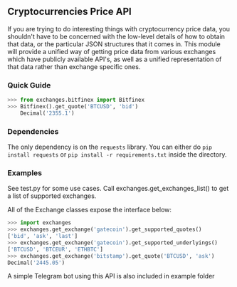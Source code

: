 Cryptocurrencies Price API
----------------------------------------------------------------------

If you are trying to do interesting things with cryptocurrency price data,
you shouldn't have to be concerned with the low-level details of how
to obtain that data, or the particular JSON structures that it comes in.
This module will provide a unified way of getting price data from various
exchanges which have publicly available API's, as well as a unified
representation of that data rather than exchange specific ones.

### Quick Guide
```python
>>> from exchanges.bitfinex import Bitfinex
>>> Bitfinex().get_quote('BTCUSD', 'bid')
    Decimal('2355.1')
```
        
### Dependencies

The only dependency is on the `requests` library. You can either
do `pip install requests` or `pip install -r requirements.txt` inside the
directory.

### Examples

See test.py for some use cases. Call exchanges.get_exchanges_list() to get a list of supported exchanges.

All of the Exchange classes expose the interface below:
```python
>>> import exchanges
>>> exchanges.get_exchange('gatecoin').get_supported_quotes()
['bid', 'ask', 'last']	
>>> exchanges.get_exchange('gatecoin').get_supported_underlyings()
['BTCUSD', 'BTCEUR', 'ETHBTC']
>>> exchanges.get_exchange('bitstamp').get_quote('BTCUSD', 'ask')
Decimal('2445.05')
```

A simple Telegram bot using this API is also included in example folder
